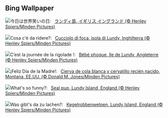## Bing Wallpaper
![](https://www.bing.com/th?id=OHR.SealLaughing_JA-JP4326487726_UHD.jpg&w=1000)今日は世界笑いの日:&nbsp;&ensp;[ランディ島, イギリス イングランド (© Henley Spiers/Minden Pictures)](https://www.bing.com/th?id=OHR.SealLaughing_JA-JP4326487726_UHD.jpg)
<br><br/>
![](https://www.bing.com/th?id=OHR.SealLaughing_IT-IT6694983805_UHD.jpg&w=1000)Cosa c'è da ridere?:&nbsp;&ensp;[Cucciolo di foca, isola di Lundy, Inghilterra (© Henley Spiers/Minden Pictures)](https://www.bing.com/th?id=OHR.SealLaughing_IT-IT6694983805_UHD.jpg)
<br><br/>
![](https://www.bing.com/th?id=OHR.SealLaughing_FR-FR3690246135_UHD.jpg&w=1000)C’est la journée de la rigolade !:&nbsp;&ensp;[Bébé phoque, île de Lundy, Angleterre (© Henley Spiers/Minden Pictures)](https://www.bing.com/th?id=OHR.SealLaughing_FR-FR3690246135_UHD.jpg)
<br><br/>
![](https://www.bing.com/th?id=OHR.OdocoileusVirginianus_ES-ES7304576288_UHD.jpg&w=1000)¡Feliz Día de la Madre!:&nbsp;&ensp;[Cierva de cola blanca y cervatillo recién nacido, Montana, EE.UU. (© Donald M. Jones/Minden Pictures)](https://www.bing.com/th?id=OHR.OdocoileusVirginianus_ES-ES7304576288_UHD.jpg)
<br><br/>
![](https://www.bing.com/th?id=OHR.SealLaughing_EN-GB5277006835_UHD.jpg&w=1000)What's so funny?:&nbsp;&ensp;[Seal pup, Lundy Island, England (© Henley Spiers/Minden Pictures)](https://www.bing.com/th?id=OHR.SealLaughing_EN-GB5277006835_UHD.jpg)
<br><br/>
![](https://www.bing.com/th?id=OHR.SealLaughing_DE-DE9050321655_UHD.jpg&w=1000)Was gibt's da zu lachen?:&nbsp;&ensp;[Kegelrobbenwelpen, Lundy Island, England (© Henley Spiers/Minden Pictures)](https://www.bing.com/th?id=OHR.SealLaughing_DE-DE9050321655_UHD.jpg)
<br><br/>
